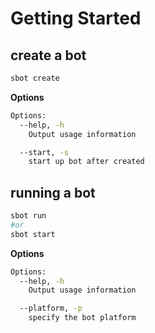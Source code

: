 # Getting Started

## create a bot
```bash
sbot create
```
**Options**
```bash
Options:
  --help, -h
    Output usage information

  --start, -s
    start up bot after created
```

## running a bot
```bash
sbot run
#or
sbot start
```
**Options**
```bash
Options:
  --help, -h
    Output usage information

  --platform, -p
    specify the bot platform
```
